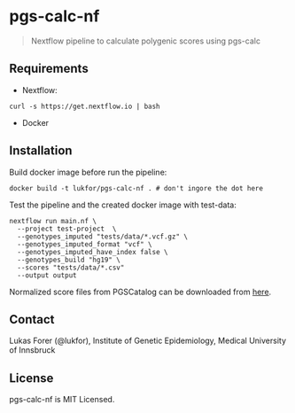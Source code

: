 # pgs-calc-nf

> Nextflow pipeline to calculate polygenic scores using pgs-calc

## Requirements

- Nextflow:

```
curl -s https://get.nextflow.io | bash
```

- Docker

## Installation

Build docker image before run the pipeline:

```
docker build -t lukfor/pgs-calc-nf . # don't ingore the dot here
```


Test the pipeline and the created docker image with test-data:

```
nextflow run main.nf \
  --project test-project  \
  --genotypes_imputed "tests/data/*.vcf.gz" \
  --genotypes_imputed_format "vcf" \
  --genotypes_imputed_have_index false \
  --genotypes_build "hg19" \
  --scores "tests/data/*.csv"
  --output output
```

Normalized score files from PGSCatalog can be downloaded from [here](https://imputationserver.sph.umich.edu/resources/pgs-catalog/).


## Contact

Lukas Forer (@lukfor), Institute of Genetic Epidemiology, Medical University of Innsbruck

## License

pgs-calc-nf is MIT Licensed.
